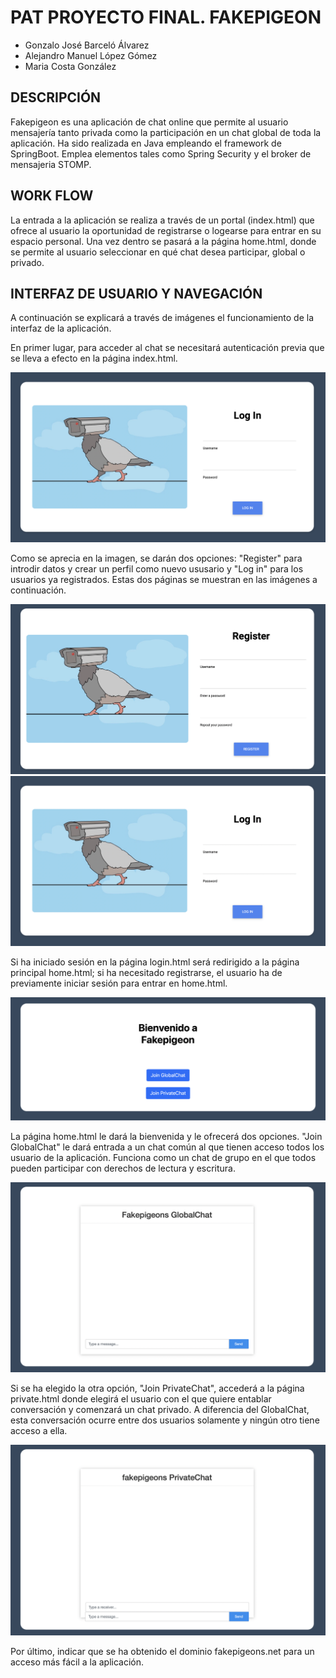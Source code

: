# PAT PROYECTO FINAL. FAKEPIGEON
- Gonzalo José Barceló Álvarez
- Alejandro Manuel López Gómez
- Maria Costa González
## DESCRIPCIÓN
Fakepigeon es una aplicación de chat online que permite al usuario mensajería tanto privada como la participación en un chat global de toda la aplicación. Ha sido realizada en Java empleando el framework de SpringBoot. Emplea elementos tales como Spring Security y el broker de mensajeria STOMP.

## WORK FLOW
La entrada a la aplicación se realiza a través de un portal (index.html) que ofrece al usuario la oportunidad de registrarse o logearse para entrar en su espacio personal. Una vez dentro se pasará a la página home.html, donde se permite al usuario seleccionar en qué chat desea participar, global o privado.

## INTERFAZ DE USUARIO Y NAVEGACIÓN

A continuación se explicará a través de imágenes el funcionamiento de la interfaz de la aplicación.

En primer lugar, para acceder al chat se necesitará autenticación previa que se lleva a efecto en la página index.html.

![index.html](./src/main/resources/media/index.png)

Como se aprecia en la imagen, se darán dos opciones: "Register" para introdir datos y crear un perfil como nuevo ususario y "Log in" para los usuarios ya registrados. Estas dos páginas se muestran en las imágenes a continuación.

![register.html](./src/main/resources/media/register.png)
![login.html](./src/main/resources/media/login.png)

Si ha iniciado sesión en la página login.html será redirigido a la página principal home.html; si ha necesitado registrarse, el usuario ha de previamente iniciar sesión para entrar en home.html.

![home.html](./src/main/resources/media/home.png)

La página home.html le dará la bienvenida y le ofrecerá dos opciones. "Join GlobalChat" le dará entrada a un chat común al que tienen acceso todos los usuario de la aplicación. Funciona como un chat de grupo en el que todos pueden participar con derechos de lectura y escritura.

![global.html](./src/main/resources/media/global.png)

Si se ha elegido la otra opción, "Join PrivateChat", accederá a la página private.html donde elegirá el usuario con el que quiere entablar conversación y comenzará un chat privado. A diferencia del GlobalChat, esta conversación ocurre entre dos usuarios solamente y ningún otro tiene acceso a ella.

![private.html](./src/main/resources/media/private.png)

Por último, indicar que se ha obtenido el dominio fakepigeons.net para un acceso más fácil a la aplicación.
